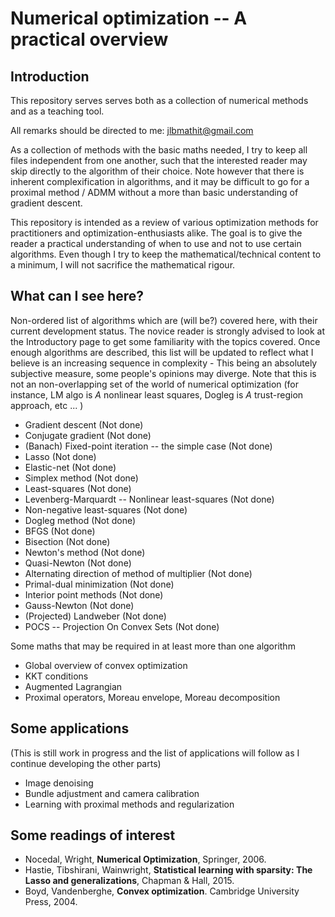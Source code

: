 Numerical optimization -- A practical overview 
==============================================

Introduction
------------

This repository serves serves both as a collection of numerical methods and as a teaching tool. 

All remarks should be directed to me: jlbmathit@gmail.com 

As a collection of methods with the basic maths needed, I try to keep all files independent from one another, such that the interested reader may skip directly to the algorithm of their choice. 
Note however that there is inherent complexification in algorithms, and it may be difficult to go for a proximal method / ADMM without a more than basic understanding of gradient descent. 

This repository is intended as a review of various optimization methods for practitioners and optimization-enthusiasts alike. 
The goal is to give the reader a practical understanding of when to use and not to use certain algorithms.
Even though I try to keep the mathematical/technical content to a minimum, I will not sacrifice the mathematical rigour. 

What can I see here? 
--------------------

Non-ordered list of algorithms which are (will be?) covered here, with their current development status. 
The novice reader is strongly advised to look at the Introductory page to get some familiarity with the topics covered. 
Once enough algorithms are described, this list will be updated to reflect what I believe is an increasing sequence in complexity - This being an absolutely subjective measure, some people's opinions may diverge. 
Note that this is not an non-overlapping set of the world of numerical optimization (for instance, LM algo is *A* nonlinear least squares, Dogleg is *A* trust-region approach, etc ... )
* Gradient descent (Not done)
* Conjugate gradient (Not done)
* (Banach) Fixed-point iteration -- the simple case (Not done)
* Lasso (Not done)
* Elastic-net (Not done)
* Simplex method (Not done)
* Least-squares (Not done)
* Levenberg-Marquardt -- Nonlinear least-squares (Not done)
* Non-negative least-squares (Not done)
* Dogleg method (Not done)
* BFGS (Not done)
* Bisection (Not done)
* Newton's method (Not done)
* Quasi-Newton (Not done)
* Alternating direction of method of multiplier (Not done)
* Primal-dual minimization (Not done)
* Interior point methods (Not done)
* Gauss-Newton (Not done)
* (Projected) Landweber (Not done)
* POCS -- Projection On Convex Sets (Not done)


Some maths that may be required in at least more than one algorithm
* Global overview of convex optimization 
* KKT conditions 
* Augmented Lagrangian 
* Proximal operators, Moreau envelope, Moreau decomposition

Some applications
-----------------

(This is still work in progress and the list of applications will follow as I continue developing the other parts)

* Image denoising 
* Bundle adjustment and camera calibration
* Learning with proximal methods and regularization 

Some readings of interest
-------------------------

* Nocedal, Wright, __Numerical Optimization__, Springer, 2006. 
* Hastie, Tibshirani, Wainwright, __Statistical learning with sparsity: The Lasso and generalizations__, Chapman & Hall, 2015. 
* Boyd, Vandenberghe, __Convex optimization__. Cambridge University Press, 2004.

